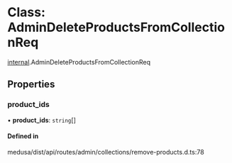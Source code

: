 # Class: AdminDeleteProductsFromCollectionReq

[internal](../modules/internal-3.md).AdminDeleteProductsFromCollectionReq

## Properties

### product\_ids

• **product\_ids**: `string`[]

#### Defined in

medusa/dist/api/routes/admin/collections/remove-products.d.ts:78
